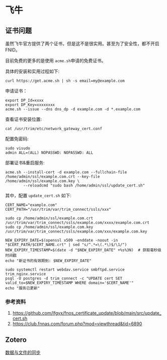 # 飞牛

## 证书问题

虽然飞牛官方提供了两个证书，但是这不是很实用。甚至为了安全性，都不开启FNID。

目前免费的更多的是使用 `acme.sh`申请的免费证书。

具体的安装和实用过程如下:

```
curl https://get.acme.sh | sh -s email=my@example.com

```

申请证书：
```
export DP_Id=xxxx
export DP_Key=xxxxxxxx
acme.sh --issue --dns dns_dp -d example.com -d *.example.com
```

查看证书安装位置:

```
cat /usr/trim/etc/network_gateway_cert.conf
```

配置免密码:

```
sudo visudo
admin ALL=(ALL) NOPASSWD: NOPASSWD: ALL
```

部署证书&重启服务:

```
acme.sh --install-cert -d example.com --fullchain-file /home/admin/ssl/example.com.crt --key-file /home/admin/ssl/example.com.key \
        --reloadcmd "sudo bash /home/admin/ssl/update_cert.sh"
```

其中，配置 `update_cert.sh` 如下:

```
CERT_NAME="example.com"
CERT_PATH="/usr/trim/var/trim_connect/ssls/xxx"

sudo cp /home/admin/ssl/example.com.crt /usr/trim/var/trim_connect/ssls/example.com/xxxx/example.com.crt
sudo cp /home/admin/ssl/example.com.key /usr/trim/var/trim_connect/ssls/example.com/xxx/example.com.key

NEW_EXPIRY_DATE=$(openssl x509 -enddate -noout -in "$CERT_PATH/$CERT_NAME.crt" | sed "s/^.*=\(.*\)$/\1/")
NEW_EXPIRY_TIMESTAMP=$(date -d "$NEW_EXPIRY_DATE" +%s%3N)  # 获取毫秒级时间戳
echo "新证书的有效期到: $NEW_EXPIRY_DATE"

sudo systemctl restart webdav.service smbftpd.service trim_nginx.service
psql -U postgres -d trim_connect -c "UPDATE cert SET valid_to=$NEW_EXPIRY_TIMESTAMP WHERE domain='$CERT_NAME'"
echo "服务已更新"
```

### 参考资料
1. https://github.com/lfgyx/fnos_certificate_update/blob/main/src/update_cert.sh
2. https://club.fnnas.com/forum.php?mod=viewthread&tid=6890


## Zotero

[数据与文件的同步](https://zotero-chinese.com/user-guide/sync)
